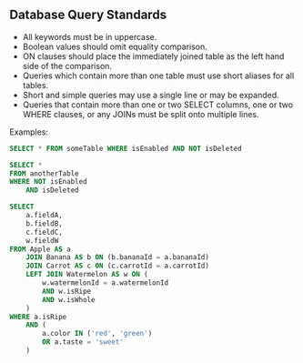 
## Database Query Standards

* All keywords must be in uppercase.
* Boolean values should omit equality comparison.
* ON clauses should place the immediately joined table as the left hand side of the comparison.
* Queries which contain more than one table must use short aliases for all tables.
* Short and simple queries may use a single line or may be expanded.
* Queries that contain more than one or two SELECT columns, one or two WHERE clauses, or any JOINs must be split onto multiple lines.

Examples:

```sql
SELECT * FROM someTable WHERE isEnabled AND NOT isDeleted
```

```sql
SELECT *
FROM anotherTable
WHERE NOT isEnabled
	AND isDeleted
```

```sql
SELECT
	a.fieldA,
	b.fieldB,
	c.fieldC,
	w.fieldW
FROM Apple AS a
	JOIN Banana AS b ON (b.bananaId = a.bananaId)
	JOIN Carrot AS c ON (c.carrotId = a.carrotId)
	LEFT JOIN Watermelon AS w ON (
		w.watermelonId = a.watermelonId
		AND w.isRipe
		AND w.isWhole
	)
WHERE a.isRipe
	AND (
		a.color IN ('red', 'green')
		OR a.taste = 'sweet'
	)
```

